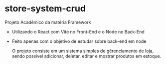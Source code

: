 ﻿# store-system-crud

Projeto Acadêmico da matéria Framework 

- Utilizando o React com Vite no Front-End e o Node no Back-End
- Feito apenas com o objetivo de estudar sobre back-end em node

  O projeto consiste em um sistema simples de gêrenciamento de loja, sendo possível adicionar, deletar, editar e mostrar produtos em estoque.
